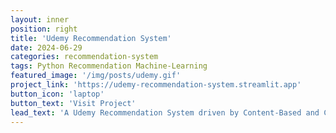 ```yaml
---
layout: inner
position: right
title: 'Udemy Recommendation System'
date: 2024-06-29
categories: recommendation-system
tags: Python Recommendation Machine-Learning 
featured_image: '/img/posts/udemy.gif'
project_link: 'https://udemy-recommendation-system.streamlit.app'
button_icon: 'laptop'
button_text: 'Visit Project'
lead_text: 'A Udemy Recommendation System driven by Content-Based and Collaborative-Filtering Approach'
---
```

